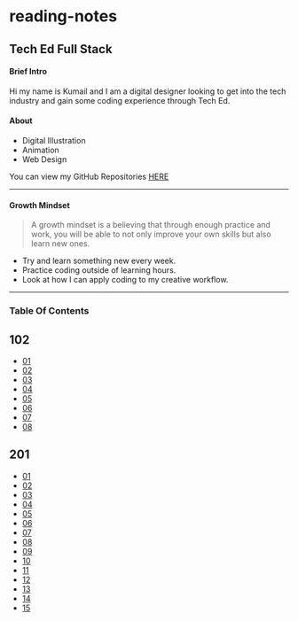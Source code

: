 # reading-notes
## Tech Ed Full Stack

#### Brief Intro

Hi my name is Kumail and I am a digital designer looking to get into the tech industry and gain some coding experience through Tech Ed.

#### About

- Digital Illustration
- Animation
- Web Design

You can view my GitHub Repositories [HERE](https://github.com/KYT01)

***

#### Growth Mindset

> A growth mindset is a believing that through enough practice and work, you will be able to not only improve your own skills but also learn new ones.

- Try and learn something new every week.
- Practice coding outside of learning hours.
- Look at how I can apply coding to my creative workflow.

***

### Table Of Contents

## 102

- [01](reading-notes/01.md)
- [02]()
- [03]()
- [04]()
- [05]()
- [06]()
- [07]()
- [08]()

## 201

- [01]()
- [02]()
- [03]()
- [04]()
- [05]()
- [06]()
- [07]()
- [08]()
- [09]()
- [10]()
- [11]()
- [12]()
- [13]()
- [14]()
- [15]()
